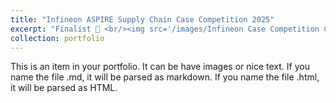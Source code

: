 ```yaml
---
title: "Infineon ASPIRE Supply Chain Case Competition 2025"
excerpt: "Finalist 💯 <br/><img src='/images/Infineon Case Competition Cert.png'>"
collection: portfolio
---
```


This is an item in your portfolio. It can be have images or nice text. If you name the file .md, it will be parsed as markdown. If you name the file .html, it will be parsed as HTML. 
